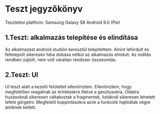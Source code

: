Teszt jegyzőkönyv
==================

Tesztelési platform: Samsung Galaxy S8 Android 9.0 (Pie)

 1.Teszt: alkalmazás telepítése és elindítása
 ------------------------------
Az alkalmazást android studión keresztül telepítettem. Amint lefordult és feltelepült sikeresen hiba dobása nélkül az alkalmazás elindult. Az indítás rendben zajlott, nem volt váratlan rendszer összeomlás.

2.Teszt: UI
------------
UI teszt alatt a kezelő felülettet ellenőriztem. Ellenőriztem, hogy megfelelően reagálnak az érintésekre illetve a gesztusokra. Oldalra huzásoknál sikeresen váltakoztak a fragmentek, listáknál sikeresen lehetett lefelé görgetni. Megfelelő koppintásokra azok a funkciók hajtódtak végre amiknek kellett.
    
